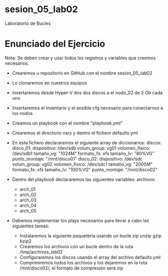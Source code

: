 # sesion_05_lab02
Laboratorio de Bucles

# Enunciado del Ejercicio

Nota: Se deben crear y usar todos los registros y variables que creemos necesarios.

- Crearemos u repositorio en GitHub con el nombre sesion_05_lab02
- Lo clonaremos en nuestros equipos
- Insertaremos desde Hyper-V dos dos discos a el nodo_02 de 2 Gb cada uno
- Insertaremos el inventario y el ansible.cfg necesario para conectarnos a los nodos
- Creamos un playbook con el nombre "playbook.yml"
- Crearemos el directorio vars y dentro el fichero defaults.yml
- En este fichero declararemos el siguiente array de diccionarios:
	discos:
	  disco_01:
	  dispositivo: /dev/sdb
	  volum_group: vg01
	  volumen_fisico: /dev/sdb1
	  tamaño_vg: "1024M"
	  formato_fs: xfs
	  tamaño_lv: "80%VG"
	  punto_montaje: "/mnt/disco01"
	disco_02:
	  dispositivo: /dev/sdc
	  volum_group: vg02
	  volumen_fisico: /dev/sdc1
	  tamaño_vg: "2000M"
	  formato_fs: xfs
	  tamaño_lv: "100%VG"
	  punto_montaje: "/mnt/disco02"

- Dentro del playbook declararemos las siguientes variables:
	archivos:
	- arch_01
	- arch_02
	- arch_03
	- arch_04
	- arch_05
- Debemos implementar los plays necesarios para llevar a cabo las siguientes tareas:
	- Instalaremos la siguiente paquetería usando un bucle
      zip
      unzip
      gzip
      bzip2
	- Crearemos los archivos  con un bucle dentro de la ruta /tmp/archivos_lab02
	- Configuraremos los discos usando el array del archivo defaults.yml
	- Comprimiremos todos los archivos y los dejaremos en la ruta /mnt/disco02/, el formato de compresión será zip
